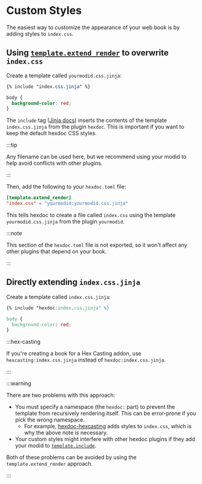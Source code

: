 # Custom Styles

The easiest way to customize the appearance of your web book is by adding styles to `index.css`.

## Using [`template.extend_render`](pathname:///docs/api/hexdoc/core/properties.html#TemplateProps.extend_render) to overwrite `index.css`

Create a template called `yourmodid.css.jinja`:

```css title="doc/src/hexdoc_yourmodid/_templates/yourmodid.css.jinja"
{% include "index.css.jinja" %}

body {
  background-color: red;
}
```

The `include` tag ([Jinja docs](https://jinja.palletsprojects.com/en/3.0.x/templates/#include)) inserts the contents of the template `index.css.jinja` from the plugin `hexdoc`. This is important if you want to keep the default hexdoc CSS styles.

:::tip

Any filename can be used here, but we recommend using your modid to help avoid conflicts with other plugins.

:::

Then, add the following to your `hexdoc.toml` file:

```toml title="doc/hexdoc.toml"
[template.extend_render]
"index.css" = "yourmodid:yourmodid.css.jinja"
```

This tells hexdoc to create a file called `index.css` using the template `yourmodid.css.jinja` from the plugin `yourmodid`.

:::note

This section of the `hexdoc.toml` file is not exported, so it won't affect any other plugins that depend on your book.

:::

## Directly extending `index.css.jinja`

Create a template called `index.css.jinja`:

```css title="doc/src/hexdoc_yourmodid/_templates/index.css.jinja"
{% include "hexdoc:index.css.jinja" %}

body {
  background-color: red;
}
```

:::hex-casting

If you're creating a book for a Hex Casting addon, use `hexcasting:index.css.jinja` instead of `hexdoc:index.css.jinja`.

:::

:::warning

There are two problems with this approach:

* You must specify a namespace (the `hexdoc:` part) to prevent the template from recursively rendering itself. This can be error-prone if you pick the wrong namespace.
  * For example, [hexdoc-hexcasting](https://github.com/object-Object/HexMod/blob/7edab68db2bee50285e354f7c9b935b512ebc4bd/doc/src/hexdoc_hexcasting/_templates/index.css.jinja) adds styles to `index.css`, which is why the above note is necessary.
* Your custom styles might interfere with other hexdoc plugins if they add your modid to [`template.include`](pathname:///docs/api/hexdoc/core/properties.html#TemplateProps.include).

Both of these problems can be avoided by using the `template.extend_render` approach.

:::

